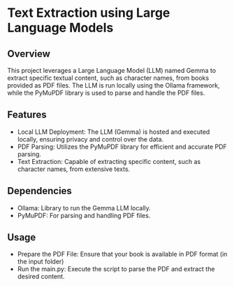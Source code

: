 # Text Extraction using Large Language Models

## Overview
This project leverages a Large Language Model (LLM) named Gemma to extract specific textual content, such as character names, from books provided as PDF files. The LLM is run locally using the Ollama framework, while the PyMuPDF library is used to parse and handle the PDF files.

## Features
- Local LLM Deployment: The LLM (Gemma) is hosted and executed locally, ensuring privacy and control over the data.
- PDF Parsing: Utilizes the PyMuPDF library for efficient and accurate PDF parsing.
- Text Extraction: Capable of extracting specific content, such as character names, from extensive texts.

## Dependencies
- Ollama: Library to run the Gemma LLM locally.
- PyMuPDF: For parsing and handling PDF files.

## Usage
- Prepare the PDF File: Ensure that your book is available in PDF format (in the input folder) 
- Run the main.py: Execute the script to parse the PDF and extract the desired content.